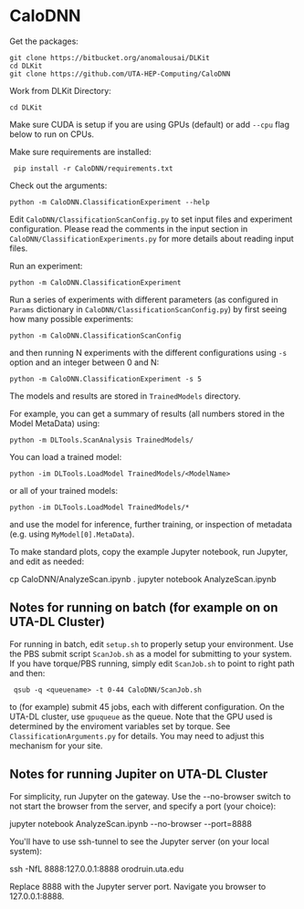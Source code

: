 # CaloDNN

Get the packages:

    git clone https://bitbucket.org/anomalousai/DLKit
    cd DLKit
    git clone https://github.com/UTA-HEP-Computing/CaloDNN

Work from DLKit Directory:

    cd DLKit

Make sure CUDA is setup if you are using GPUs (default) or add `--cpu`
flag below to run on CPUs.

Make sure requirements are installed:

     pip install -r CaloDNN/requirements.txt

Check out the arguments:

    python -m CaloDNN.ClassificationExperiment --help

Edit `CaloDNN/ClassificationScanConfig.py` to set input files and
experiment configuration. Please read the comments in the input
section in `CaloDNN/ClassificationExperiments.py` for more details
about reading input files.

Run an experiment:

    python -m CaloDNN.ClassificationExperiment

Run a series of experiments with different parameters (as configured
in `Params` dictionary in `CaloDNN/ClassificationScanConfig.py`) by
first seeing how many possible experiments:

    python -m CaloDNN.ClassificationScanConfig

and then running N experiments with the different configurations using
`-s` option and an integer between 0 and N:

    python -m CaloDNN.ClassificationExperiment -s 5

The models and results are stored in `TrainedModels` directory.

For example, you can get a summary of results (all numbers stored in
the Model MetaData) using:

    python -m DLTools.ScanAnalysis TrainedModels/

You can load a trained model:

    python -im DLTools.LoadModel TrainedModels/<ModelName>
       
or all of your trained models:

    python -im DLTools.LoadModel TrainedModels/*

and use the model for inference, further training, or inspection of
metadata (e.g. using `MyModel[0].MetaData`).

To make standard plots, copy the example Jupyter notebook, run
Jupyter, and edit as needed:

   cp CaloDNN/AnalyzeScan.ipynb .
   jupyter notebook AnalyzeScan.ipynb 

## Notes for running on batch (for example on on UTA-DL Cluster)

For running in batch, edit `setup.sh` to properly setup your
environment. Use the PBS submit script `ScanJob.sh` as a model for
submitting to your system. If you have torque/PBS running, simply edit
`ScanJob.sh` to point to right path and then:

     qsub -q <queuename> -t 0-44 CaloDNN/ScanJob.sh

to (for example) submit 45 jobs, each with different configuration. On
the UTA-DL cluster, use `gpuqueue` as the queue. Note that the GPU
used is determined by the enviroment variables set by torque. See
`ClassificationArguments.py` for details. You may need to adjust this
mechanism for your site.

## Notes for running Jupiter on UTA-DL Cluster

For simplicity, run Jupyter on the gateway. Use the --no-browser
switch to not start the browser from the server, and specify a port
(your choice):

   jupyter notebook AnalyzeScan.ipynb --no-browser --port=8888

You'll have to use
ssh-tunnel to see the Jupyter server (on your local system):

ssh -NfL 8888:127.0.0.1:8888 orodruin.uta.edu

Replace 8888 with the Jupyter server port. Navigate you browser to
127.0.0.1:8888.
